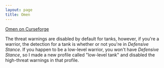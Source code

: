 ```yaml
---
layout: page
title: Omen
---
```

[Omen on Curseforge](https://www.curseforge.com/wow/addons/omen-threat-meter)

The threat warnings are disabled by default for tanks, however, if you're a warrior, the detection for a tank is whether or not you're in _Defensive Stance_. If you happen to be a low-level warrior, you won't have _Defensive Stance_, so I made a new profile called "low-level tank" and disabled the high-threat warnings in that profile.
